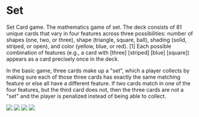 # Set
Set Card game.
The mathematics game of set.
The deck consists of 81 unique cards that vary in four features across three possibilities: 
number of shapes (one, two, or three), 
shape (triangle, square, ball), 
shading (solid, striped, or open), 
and color (yellow, blue, or red).
[1] Each possible combination of features (e.g., a card with [three] [striped] [blue] [square]) appears 
as a card precisely once in the deck.

In the basic game, three cards make up a "set", which a player collects by making sure each of those three cards 
has exactly the same matching feature or else all have a different feature. 
If two cards match in one of the four features, but the third card does not, then the three cards are not a "set" 
and the player is penalized instead of being able to collect.

![](Set/SetImages/SetGameImage2.png)
![](Set/SetImages/SetGameImage1.png)
![](Set/SetImages/SetGameImage3.png)
![](Set/SetImages/SetGameImage4.png)
